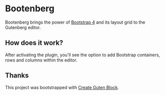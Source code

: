 # Bootenberg

Bootenberg brings the power of [Bootstrap 4](https://getbootstrap.com/) and its layout grid to the Gutenberg editor.

## How does it work?

After activating the plugin, you'll see the option to add Bootstrap containers, rows and columns within the editor.


## Thanks

This project was bootstrapped with [Create Guten Block](https://github.com/ahmadawais/create-guten-block).
